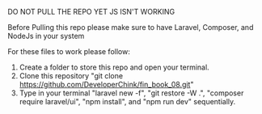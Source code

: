    DO NOT PULL THE REPO YET JS ISN'T WORKING




Before Pulling this repo please make sure to have Laravel, Composer, and NodeJs in your system

For these files to work please follow:

1. Create a folder to store this repo and open your terminal.
2. Clone this repository "git clone https://github.com/DeveloperChink/fin_book_08.git"
3. Type in your terminal  "laravel new -f", "git restore -W .", "composer require laravel/ui", "npm install", and "npm run dev" sequentially.
